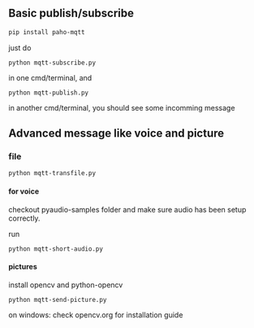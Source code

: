 ## Basic publish/subscribe

```bash
pip install paho-mqtt
```

just do 

```
python mqtt-subscribe.py
```

in one cmd/terminal, and

```
python mqtt-publish.py
```

in another cmd/terminal, you should see some incomming message

## Advanced message like voice and picture

### file

```
python mqtt-transfile.py
```

#### for voice

checkout pyaudio-samples folder and make sure audio has been setup correctly.

run

```
python mqtt-short-audio.py
```

#### pictures

install opencv and python-opencv

```
python mqtt-send-picture.py
```

on windows: check opencv.org for installation guide

